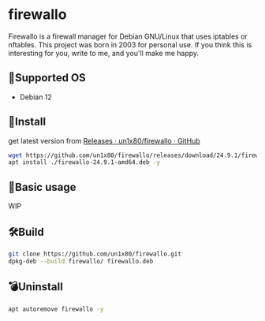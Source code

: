 # firewallo
Firewallo is a firewall manager for Debian GNU/Linux that uses iptables or nftables. This project was born in 2003 for personal use. If you think this is interesting for you, write to me, and you'll make me happy.

## 📌Supported OS

- Debian 12
  

## 🎇Install

get latest version from [Releases · un1x80/firewallo · GitHub](https://github.com/un1x80/firewallo/releases)

```bash
wget https://github.com/un1x80/firewallo/releases/download/24.9.1/firewallo-24.9.1-amd64.deb
apt install ./firewallo-24.9.1-amd64.deb -y
```

## 🔐Basic usage
WIP

## 🛠️Build

```bash
git clone https://github.com/un1x80/firewallo.git
dpkg-deb --build firewallo/ firewallo.deb
```

## 💣Uninstall

```bash
apt autoremove firewallo -y
```